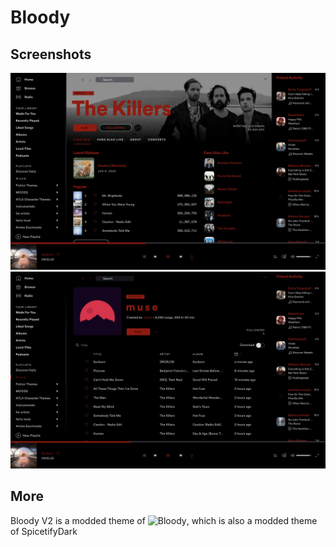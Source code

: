 # Bloody

## Screenshots

![MacOS Spotify #1](screenshot1.jpg)
![MacOS Spotify #2](screenshot2.jpg)

## More

Bloody V2 is a modded theme of ![Bloody](https://github.com/morpheusthewhite/spicetify-themes/tree/master/Bloody), which is also a modded theme of SpicetifyDark
